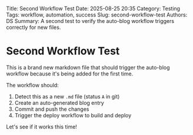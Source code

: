 Title: Second Workflow Test
Date: 2025-08-25 20:35
Category: Testing
Tags: workflow, automation, success
Slug: second-workflow-test
Authors: DS
Summary: A second test to verify the auto-blog workflow triggers correctly for new files.

# Second Workflow Test

This is a brand new markdown file that should trigger the auto-blog workflow because it's being added for the first time.

The workflow should:
1. Detect this as a new `.md` file (status `A` in git)
2. Create an auto-generated blog entry
3. Commit and push the changes
4. Trigger the deploy workflow to build and deploy

Let's see if it works this time!